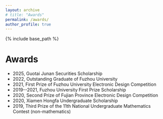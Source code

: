 ```yaml
---
layout: archive
# title: "Awards"
permalink: /awards/
author_profile: true
---
```


{% include base_path %}

# Awards
- 2025, Guotai Junan Securities Scholarship
- 2022, Outstanding Graduate of Fuzhou University
- 2021, First Prize of Fuzhou University Electronic Design Competition
- 2019--2021, Fuzhou University First Prize Scholarship
- 2020, Second Prize of Fujian Province Electronic Design Competition
- 2020, Xiamen Hongfa Undergraduate Scholarship
- 2019, Third Prize of the 11th National Undergraduate Mathematics Contest (non-mathematics)